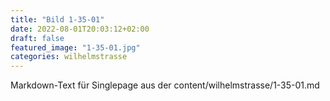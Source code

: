 ```yaml
---
title: "Bild 1-35-01"
date: 2022-08-01T20:03:12+02:00
draft: false
featured_image: "1-35-01.jpg"
categories: wilhelmstrasse
---
```



Markdown-Text für Singlepage aus der content/wilhelmstrasse/1-35-01.md